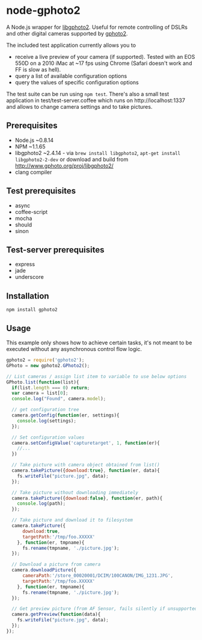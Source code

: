 # node-gphoto2
A Node.js wrapper for [libgphoto2](http://www.gphoto.org). Useful for remote controlling of DSLRs and other digital cameras supported by [gphoto2](http://www.gphoto.org).


The included test application currently allows you to

* receive a live preview of your camera (if supported). Tested with an EOS 550D on a 2010 iMac at ~17 fps using Chrome (Safari doesn't work and FF is slow as hell).
* query a list of available configuration options
* query the values of specific configuration options

The test suite can be run using ``npm test``. There's also a small test application in test/test-server.coffee which runs on http://localhost:1337 and allows to change camera settings and to
take pictures.

## Prerequisites
* Node.js ~0.8.14
* NPM ~1.1.65
* libgphoto2 ~2.4.14 - via ``brew install libgphoto2``, ``apt-get install libgphoto2-2-dev`` or download and build from http://www.gphoto.org/proj/libgphoto2/
* clang compiler

## Test prerequisites
* async
* coffee-script
* mocha
* should
* sinon

## Test-server prerequisites
* express
* jade
* underscore

## Installation
    npm install gphoto2

## Usage
This example only shows how to achieve certain tasks, it's not meant to be executed without any asynchronous control flow logic.

```javascript
gphoto2 = require('gphoto2');
GPhoto = new gphoto2.GPhoto2();

// List cameras / assign list item to variable to use below options
GPhoto.list(function(list){
  if(list.length === 0) return;
  var camera = list[0];
  console.log("Found", camera.model);

  // get configuration tree
  camera.getConfig(function(er, settings){
    console.log(settings);
  });

  // Set configuration values
  camera.setConfigValue('capturetarget', 1, function(er){
    //...
  })

  // Take picture with camera object obtained from list()
  camera.takePicture({download:true}, function(er, data){
    fs.writeFile("picture.jpg", data);
  });

  // Take picture without downloading immediately
  camera.takePicture({download:false}, function(er, path){
    console.log(path);
  });

  // Take picture and download it to filesystem
  camera.takePicture({
      download:true,
      targetPath:'/tmp/foo.XXXXX'
    }, function(er, tmpname){
      fs.rename(tmpname, './picture.jpg');
  });

  // Download a picture from camera
  camera.downloadPicture({
      cameraPath:'/store_00020001/DCIM/100CANON/IMG_1231.JPG',
      targetPath:'/tmp/foo.XXXXX'
    }, function(er, tmpname){
      fs.rename(tmpname, './picture.jpg');
  });

  // Get preview picture (from AF Sensor, fails silently if unsupported)
  camera.getPreview(function(data){
    fs.writeFile("picture.jpg", data);
  });
});
```
